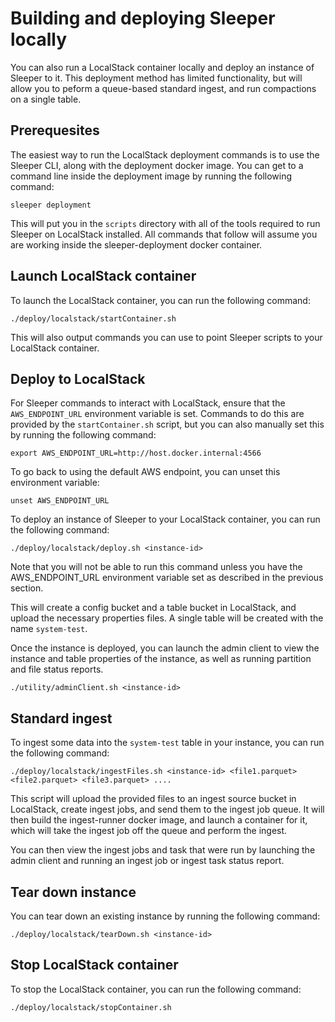 Building and deploying Sleeper locally
======================================

You can also run a LocalStack container locally and deploy an instance of Sleeper to it. This deployment method has
limited
functionality, but will allow you to peform a queue-based standard ingest, and run compactions on a single table.

## Prerequesites

The easiest way to run the LocalStack deployment commands is to use the Sleeper CLI, along with the deployment docker
image. You can get to a command line inside the deployment image by running the following command:

```shell
sleeper deployment
```

This will put you in the `scripts` directory with all of the tools required to run Sleeper on LocalStack installed.
All commands that follow will assume you are working inside the sleeper-deployment docker container.

## Launch LocalStack container

To launch the LocalStack container, you can run the following command:

```shell
./deploy/localstack/startContainer.sh
```

This will also output commands you can use to point Sleeper scripts to your LocalStack container.

## Deploy to LocalStack

For Sleeper commands to interact with LocalStack, ensure that the `AWS_ENDPOINT_URL` environment variable
is set. Commands to do this are provided by the `startContainer.sh` script, but you can also manually set this by
running the following command:

```shell
export AWS_ENDPOINT_URL=http://host.docker.internal:4566
```

To go back to using the default AWS endpoint, you can unset this environment variable:

```shell
unset AWS_ENDPOINT_URL
```

To deploy an instance of Sleeper to your LocalStack container, you can run the following command:

```shell
./deploy/localstack/deploy.sh <instance-id>
```

Note that you will not be able to run this command unless you have the AWS_ENDPOINT_URL environment variable
set as described in the previous section.

This will create a config bucket and a table bucket in LocalStack, and upload the necessary properties files.
A single table will be created with the name `system-test`.

Once the instance is deployed, you can launch the admin client to view the instance and table properties of the
instance, as well as running partition and file status reports.

```shell
./utility/adminClient.sh <instance-id>
```

## Standard ingest

To ingest some data into the `system-test` table in your instance, you can run the following command:

```shell
./deploy/localstack/ingestFiles.sh <instance-id> <file1.parquet> <file2.parquet> <file3.parquet> ....
```

This script will upload the provided files to an ingest source bucket in LocalStack, create ingest jobs, and
send them to the ingest job queue. It will then build the ingest-runner docker image, and launch a container for it,
which will take the ingest job off the queue and perform the ingest.

You can then view the ingest jobs and task that were run by launching the admin client and running an ingest job or
ingest task status report.

## Tear down instance

You can tear down an existing instance by running the following command:

```shell
./deploy/localstack/tearDown.sh <instance-id>
```

## Stop LocalStack container

To stop the LocalStack container, you can run the following command:

```shell
./deploy/localstack/stopContainer.sh
```